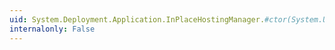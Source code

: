 ```yaml
---
uid: System.Deployment.Application.InPlaceHostingManager.#ctor(System.Uri)
internalonly: False
---
```


